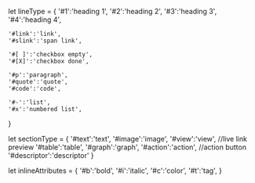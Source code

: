 let lineType = {
    '#1':'heading 1',
    '#2':'heading 2',
    '#3':'heading 3',
    '#4':'heading 4',

    '#link':'link',
    '#slink':'span link',

    '#[ ]':'checkbox empty',
    '#[X]':'checkbox done',

    '#p':'paragraph',
    '#quote':'quote',
    '#code':'code',

    '#-':'list',
    '#x':'numbered list',
}

let sectionType = {
    '#text':'text',
    '#image':'image',
    '#view':'view', //live link preview
    '#table':'table',
    '#graph':'graph',
    '#action':'action', //action button
    '#descriptor':'descriptor'
}

let inlineAttributes = {
    '#b':'bold',
    '#i':'italic',
    '#c':'color',
    '#t':'tag',
}


